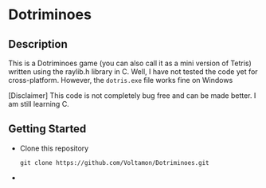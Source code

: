 # Dotriminoes

## Description
This is a Dotriminoes game (you can also call it as a mini version of Tetris) written using the raylib.h library in C. Well, I have not tested the code yet for cross-platform. However, the ```dotris.exe``` file works fine on Windows

[Disclaimer] This code is not completely bug free and can be made better. I am still learning C.

## Getting Started
- Clone this repository
  ```
  git clone https://github.com/Voltamon/Dotriminoes.git
  ```
- 

